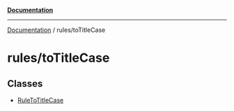 [**Documentation**](https://raw.githubusercontent.com/Christian-Me/obsidian-front-matter-automate/main/doc/README.md)

***

[Documentation](https://raw.githubusercontent.com/Christian-Me/obsidian-front-matter-automate/main/doc/README.md) / rules/toTitleCase

# rules/toTitleCase

## Classes

- [RuleToTitleCase](https://raw.githubusercontent.com/Christian-Me/obsidian-front-matter-automate/main/doc/rules/toTitleCase/classes/RuleToTitleCase.md)
